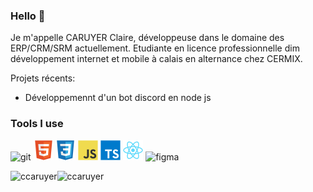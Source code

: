 ### Hello 👋


<!--**ccaruyer/ccaruyer** is a ✨ _special_ ✨ repository because its `README.md` (this file) appears on your GitHub profile.-->

Je m'appelle CARUYER Claire, développeuse dans le domaine des ERP/CRM/SRM actuellement.
Etudiante en licence professionnelle dim développement internet et mobile à calais en alternance chez CERMIX.

Projets récents: 
- Développemennt d'un bot discord en node js

### Tools I use

<p align="left">
  <img src="https://www.vectorlogo.zone/logos/git-scm/git-scm-icon.svg" alt="git" width="32" height="32"/>
  <img src="https://raw.githubusercontent.com/devicons/devicon/master/icons/html5/html5-original.svg" alt="html5" width="32" height="32"/>
  <img src="https://raw.githubusercontent.com/devicons/devicon/master/icons/css3/css3-original.svg" alt="css3" width="32" height="32"/>
  <img src="https://raw.githubusercontent.com/devicons/devicon/master/icons/javascript/javascript-original.svg" alt="javascript" width="32" height="32"/>
  <img src="https://raw.githubusercontent.com/devicons/devicon/master/icons/typescript/typescript-original.svg" alt="typescript" width="32" height="32"/>
  <img src="https://raw.githubusercontent.com/devicons/devicon/master/icons/react/react-original.svg" alt="react" width="32" height="32"/>
  <img src="https://www.vectorlogo.zone/logos/figma/figma-icon.svg" alt="figma" width="32" height="32"/>
</p>


<img  src="https://github-readme-stats.vercel.app/api?username=ccaruyer&show_icons=true&theme=buefy" alt="ccaruyer" ><img  src="https://github-readme-stats.vercel.app/api/top-langs/?username=ccaruyer&layout=compact&hide=html&theme=buefy" alt="ccaruyer">
